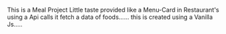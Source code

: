 This is a Meal Project Little taste provided like a Menu-Card in Restaurant's
using a Api calls it fetch a data of foods......
this is created using a Vanilla Js.....
